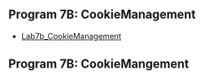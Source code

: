 ##  Program 7B: CookieManagement


- [Lab7b_CookieManagement](https://github.com/nikshitha-p-rai-29/Java_Programs/blob/main/Lab7b_CookieManagement/7b_CookieManagement.jpeg)
## Program 7B: CookieMangement


